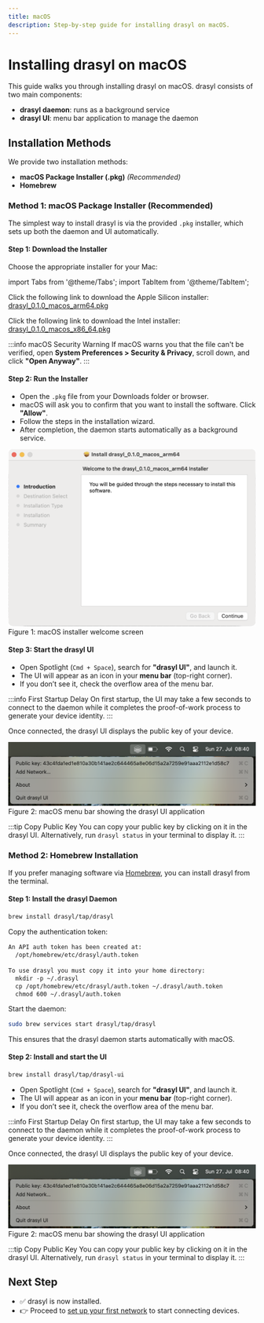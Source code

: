 ```yaml
---
title: macOS
description: Step-by-step guide for installing drasyl on macOS.
---
```


# Installing drasyl on macOS

This guide walks you through installing drasyl on macOS. drasyl consists of two main components:

* **drasyl daemon**: runs as a background service
* **drasyl UI**: menu bar application to manage the daemon

## Installation Methods

We provide two installation methods:

* **macOS Package Installer (.pkg)** _(Recommended)_
* **Homebrew**

### Method 1: macOS Package Installer (Recommended)

The simplest way to install drasyl is via the provided `.pkg` installer, which sets up both the daemon and UI automatically.

#### Step 1: Download the Installer

Choose the appropriate installer for your Mac:

import Tabs from '@theme/Tabs';
import TabItem from '@theme/TabItem';

<Tabs>
  <TabItem value="apple-silicon" label="Apple Silicon" default>

Click the following link to download the Apple Silicon installer:  
[drasyl_0.1.0_macos_arm64.pkg](https://download.drasyl.org/binaries/0.1.0/macos-arm64/drasyl_0.1.0_macos_arm64.pkg)

  </TabItem>
  <TabItem value="intel" label="Intel">

Click the following link to download the Intel installer:  
[drasyl_0.1.0_macos_x86_64.pkg](https://download.drasyl.org/binaries/0.1.0/macos-amd64/drasyl_0.1.0_macos_x86_64.pkg)

  </TabItem>
</Tabs>

:::info macOS Security Warning
If macOS warns you that the file can't be verified, open **System Preferences > Security & Privacy**, scroll down, and click **"Open Anyway"**.
:::

#### Step 2: Run the Installer

* Open the `.pkg` file from your Downloads folder or browser.
* macOS will ask you to confirm that you want to install the software. Click **"Allow"**.
* Follow the steps in the installation wizard.
* After completion, the daemon starts automatically as a background service.

<div style={{ maxWidth: '550px', margin: '1rem auto' }}>
  <img
    src="/img/macos-installer.png"
    alt="Screenshot showing the welcome screen of macOS installer"
    style={{
      maxWidth: '100%',
      borderRadius: '8px',
      boxShadow: '0 4px 16px rgba(0, 0, 0, 0.35)',
      display: 'block',
      margin: '0 auto',
      backgroundColor: '#ddd',
    }}
  />
  <div style={{ textAlign: 'center', marginTop: '0.5rem', color: '#666' }}>
    Figure 1: macOS installer welcome screen
  </div>
</div>

#### Step 3: Start the drasyl UI

* Open Spotlight (`Cmd + Space`), search for **"drasyl UI"**, and launch it.
* The UI will appear as an icon in your **menu bar** (top-right corner).
* If you don’t see it, check the overflow area of the menu bar.

:::info First Startup Delay
On first startup, the UI may take a few seconds to connect to the daemon while it completes the proof-of-work process to generate your device identity.
:::

Once connected, the drasyl UI displays the public key of your device.

<div style={{ maxWidth: '600px', margin: '1rem auto' }}>
  <img
    src="/img/macos-menubar.png"
    alt="macOS menu bar showing the drasyl UI application"
    style={{
      maxWidth: '100%',
      borderRadius: '8px',
      boxShadow: '0 4px 16px rgba(0, 0, 0, 0.35)',
      display: 'block',
      margin: '0 auto',
      backgroundColor: '#ddd',
    }}
  />
  <div style={{ textAlign: 'center', marginTop: '0.5rem', color: '#666' }}>
    Figure 2: macOS menu bar showing the drasyl UI application
  </div>
</div>

:::tip Copy Public Key
You can copy your public key by clicking on it in the drasyl UI.
Alternatively, run `drasyl status` in your terminal to display it.
:::

### Method 2: Homebrew Installation

If you prefer managing software via [Homebrew](https://brew.sh/), you can install drasyl from the terminal.

#### Step 1: Install the drasyl Daemon

```bash
brew install drasyl/tap/drasyl
```

Copy the authentication token: 
```
An API auth token has been created at:
  /opt/homebrew/etc/drasyl/auth.token

To use drasyl you must copy it into your home directory:
  mkdir -p ~/.drasyl
  cp /opt/homebrew/etc/drasyl/auth.token ~/.drasyl/auth.token
  chmod 600 ~/.drasyl/auth.token
```

Start the daemon:
```bash
sudo brew services start drasyl/tap/drasyl
```

This ensures that the drasyl daemon starts automatically with macOS.

#### Step 2: Install and start the UI

```bash
brew install drasyl/tap/drasyl-ui
```

* Open Spotlight (`Cmd + Space`), search for **"drasyl UI"**, and launch it.
* The UI will appear as an icon in your **menu bar** (top-right corner).
* If you don’t see it, check the overflow area of the menu bar.

:::info First Startup Delay
On first startup, the UI may take a few seconds to connect to the daemon while it completes the proof-of-work process to generate your device identity.
:::

Once connected, the drasyl UI displays the public key of your device.

<div style={{ maxWidth: '600px', margin: '1rem auto' }}>
  <img
    src="/img/macos-menubar.png"
    alt="macOS menu bar showing the drasyl UI application"
    style={{
      maxWidth: '100%',
      borderRadius: '8px',
      boxShadow: '0 4px 16px rgba(0, 0, 0, 0.35)',
      display: 'block',
      margin: '0 auto',
      backgroundColor: '#ddd',
    }}
  />
  <div style={{ textAlign: 'center', marginTop: '0.5rem', color: '#666' }}>
    Figure 2: macOS menu bar showing the drasyl UI application
  </div>
</div>

:::tip Copy Public Key
You can copy your public key by clicking on it in the drasyl UI.
Alternatively, run `drasyl status` in your terminal to display it.
:::

## Next Step

* ✅ drasyl is now installed.
* 👉 Proceed to [set up your first network](../first-network.mdx) to start connecting devices.
